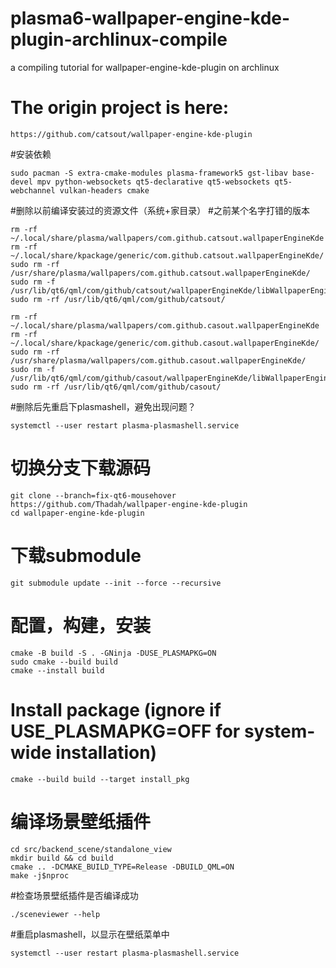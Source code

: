 # plasma6-wallpaper-engine-kde-plugin-archlinux-compile
a compiling tutorial for wallpaper-engine-kde-plugin on archlinux

# The origin project is here:
```
https://github.com/catsout/wallpaper-engine-kde-plugin
```

#安装依赖
```
sudo pacman -S extra-cmake-modules plasma-framework5 gst-libav base-devel mpv python-websockets qt5-declarative qt5-websockets qt5-webchannel vulkan-headers cmake
```

#删除以前编译安装过的资源文件（系统+家目录）
#之前某个名字打错的版本
```
rm -rf ~/.local/share/plasma/wallpapers/com.github.catsout.wallpaperEngineKde
rm -rf ~/.local/share/kpackage/generic/com.github.catsout.wallpaperEngineKde/
sudo rm -rf /usr/share/plasma/wallpapers/com.github.catsout.wallpaperEngineKde/
sudo rm -f /usr/lib/qt6/qml/com/github/catsout/wallpaperEngineKde/libWallpaperEngineKde.so
sudo rm -rf /usr/lib/qt6/qml/com/github/catsout/

rm -rf ~/.local/share/plasma/wallpapers/com.github.casout.wallpaperEngineKde
rm -rf ~/.local/share/kpackage/generic/com.github.casout.wallpaperEngineKde/
sudo rm -rf /usr/share/plasma/wallpapers/com.github.casout.wallpaperEngineKde/
sudo rm -f /usr/lib/qt6/qml/com/github/casout/wallpaperEngineKde/libWallpaperEngineKde.so
sudo rm -rf /usr/lib/qt6/qml/com/github/casout/
```

#删除后先重启下plasmashell，避免出现问题？
```
systemctl --user restart plasma-plasmashell.service
```


# 切换分支下载源码
```
git clone --branch=fix-qt6-mousehover https://github.com/Thadah/wallpaper-engine-kde-plugin
cd wallpaper-engine-kde-plugin
```

# 下载submodule
```
git submodule update --init --force --recursive
```

# 配置，构建，安装
```
cmake -B build -S . -GNinja -DUSE_PLASMAPKG=ON
sudo cmake --build build
cmake --install build
```

# Install package (ignore if USE_PLASMAPKG=OFF for system-wide installation)
```
cmake --build build --target install_pkg
```

# 编译场景壁纸插件
```
cd src/backend_scene/standalone_view
mkdir build && cd build
cmake .. -DCMAKE_BUILD_TYPE=Release -DBUILD_QML=ON
make -j$nproc
```
#检查场景壁纸插件是否编译成功
```
./sceneviewer --help
```

#重启plasmashell，以显示在壁纸菜单中
```
systemctl --user restart plasma-plasmashell.service
```
